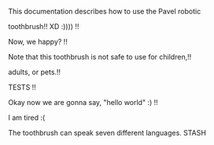 This documentation describes how to use the Pavel robotic

toothbrush!!  XD :)))) !!

Now, we happy? !!

Note that this toothbrush is not safe to use for children,!! 

adults, or pets.!!

TESTS !!

Okay now we are gonna say, "hello world" :)  !!

I am tired :( 

The toothbrush can speak seven different languages. STASH 